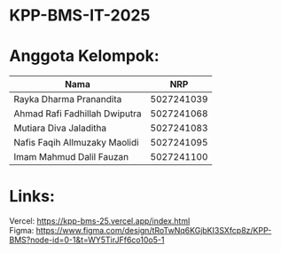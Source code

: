 # KPP-BMS-IT-2025
# Anggota Kelompok:
|Nama| NRP|
|----|----|
|Rayka Dharma Pranandita|5027241039|
|Ahmad Rafi Fadhillah Dwiputra|5027241068|
|Mutiara Diva Jaladitha|5027241083|
|Nafis Faqih Allmuzaky Maolidi|5027241095|
|Imam Mahmud Dalil Fauzan|5027241100|
# Links:
Vercel: https://kpp-bms-25.vercel.app/index.html    
Figma: https://www.figma.com/design/tRoTwNq6KGjbKI3SXfcp8z/KPP-BMS?node-id=0-1&t=WY5TirJFf6co10o5-1
